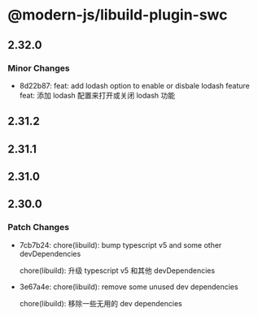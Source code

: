 # @modern-js/libuild-plugin-swc

## 2.32.0

### Minor Changes

- 8d22b87: feat: add lodash option to enable or disbale lodash feature
  feat: 添加 lodash 配置来打开或关闭 lodash 功能

## 2.31.2

## 2.31.1

## 2.31.0

## 2.30.0

### Patch Changes

- 7cb7b24: chore(libuild): bump typescript v5 and some other devDependencies

  chore(libuild): 升级 typescript v5 和其他 devDependencies

- 3e67a4e: chore(libuild): remove some unused dev dependencies

  chore(libuild): 移除一些无用的 dev dependencies
